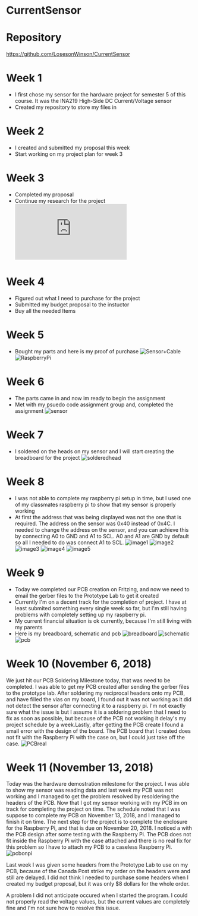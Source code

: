 
# CurrentSensor
# Repository
https://github.com/LosesonWinson/CurrentSensor
# Week 1 
* I first chose my sensor for the hardware project for semester 5 of this course. It was the INA219 High-Side DC Current/Voltage sensor
* Created my repository to store my files in
# Week 2
* I created and submitted my proposal this week
* Start working on my project plan for week 3
# Week 3 
* Completed my proposal
* Continue my research for the project
![ProjectPlan](https://raw.githubusercontent.com/LosesonWinson/CurrentSensor/master/WinsonProjectSchedule.pdf)
# Week 4
* Figured out what I need to purchase for the project
* Submitted my budget proposal to the instuctor
* Buy all the needed Items
# Week 5 
* Bought my parts and here is my proof of purchase
![Sensor+Cable](https://raw.githubusercontent.com/LosesonWinson/CurrentSensor/master/parts%20list.PNG)
![RaspberryPi](https://raw.githubusercontent.com/LosesonWinson/CurrentSensor/master/RPI.PNG)

# Week 6 
* The parts came in and now im ready to begin the assignment
* Met with my psuedo code assignment group and, completed the assignment
![sensor](https://raw.githubusercontent.com/LosesonWinson/CurrentSensor/master/sensor.jpg)

# Week 7
* I soldered on the heads on my sensor and I will start creating the breadboard for the project
![solderedhead](https://raw.githubusercontent.com/LosesonWinson/CurrentSensor/master/soldered.jpg)

# Week 8
* I was not able to complete my raspberry pi setup in time, but I used one of my classmates raspberry pi to show that my sensor is properly working
* At first the address that was being displayed was not the one that is required. The address on the sensor was 0x40 instead of 0x4C. I needed to change the address on the sensor, and you can achieve this by connecting A0 to GND and A1 to SCL. A0 and A1 are GND by default so all I needed to do was connect A1 to SCL.
![image1](https://raw.githubusercontent.com/LosesonWinson/CurrentSensor/master/week8img2.jpg)
![image2](https://raw.githubusercontent.com/LosesonWinson/CurrentSensor/master/week8img1.jpg)
![image3](https://raw.githubusercontent.com/LosesonWinson/CurrentSensor/master/week8img4.jpg)
![image4](https://raw.githubusercontent.com/LosesonWinson/CurrentSensor/master/week8img5.jpg)
![image5](https://raw.githubusercontent.com/LosesonWinson/CurrentSensor/master/week8img3.jpg)
# Week 9
* Today we completed our PCB creation on Fritzing, and now we need to email the gerber files to the Prototype Lab to get it created
* Currently I'm on a decent track for the completion of project. I have at least submited something every single week so far, but I'm still having problems with completely setting up my raspberry pi.
* My current financial situation is ok currently, because I'm still living with my parents
* Here is my breadboard, schematic and pcb
![breadboard](https://raw.githubusercontent.com/LosesonWinson/CurrentSensor/master/inabreadboard_bb.png)
![schematic](https://raw.githubusercontent.com/LosesonWinson/CurrentSensor/master/inabreadboard_schem.png)
![pcb](https://raw.githubusercontent.com/LosesonWinson/CurrentSensor/master/inabreadboard_pcb.png)
# Week 10 (November 6, 2018)
We just hit our PCB Soldering Milestone today, that was need to be completed. I was able to get my PCB created after sending the gerber files to the prototype lab. After soldering my reciprocal headers onto my PCB, and have filled the vias on my board, I found out it was not working as it did not detect the sensor after connecting it to a raspberry pi. I'm not exactly sure what the issue is but I assume it is a soldering problem that I need to fix as soon as possible, but because of the PCB not working it delay's my project schedule by a week.Lastly, after getting the PCB create I found a small error with the design of the board. The PCB board that I created does not fit with the Raspberry Pi with the case on, but I could just take off the case.   ![PCBreal](https://raw.githubusercontent.com/LosesonWinson/CurrentSensor/master/PCB.jpg)
# Week 11 (November 13, 2018)
Today was the hardware demostration milestone for the project. I was able to show my sensor was reading data and last week my PCB was not working and I managed to get the problem resolved by resoldering the headers of the PCB. Now that I got my sensor working with my PCB im on track for completing the project on time. The schedule noted that I was suppose to complete my PCB on November 13, 2018, and I managed to finish it on time. The next step for the project is to complete the enclosure for the Raspberry Pi, and that is due on November 20, 2018. I noticed a with the PCB design after some testing with the Raspberry Pi. The PCB does not fit inside the Raspberry Pi with the case attached and there is no real fix for this problem so I have to attach my PCB to a caseless Raspberry Pi. 
![pcbonpi](https://raw.githubusercontent.com/LosesonWinson/CurrentSensor/master/pcbonpi.jpg)

Last week I was given some headers from the Prototype Lab to use on my PCB, because of the Canada Post strike my order on the headers were and still are delayed. I did not think I needed to purchase some headers when I created my budget proposal, but it was only $8 dollars for the whole order.

A problem I did not anticipate occured when I started the program. I could not properly read the voltage values, but the current values are completely fine and I'm not sure how to resolve this issue.
